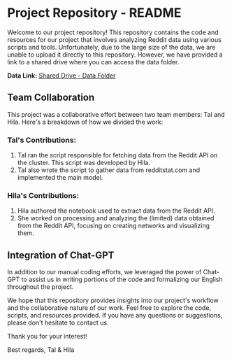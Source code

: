 # Project Repository - README

Welcome to our project repository! This repository contains the code and resources for our project that involves analyzing Reddit data using various scripts and tools. Unfortunately, due to the large size of the data, we are unable to upload it directly to this repository. However, we have provided a link to a shared drive where you can access the data folder.

**Data Link:** [Shared Drive - Data Folder]([https://drive.google.com/drive/folders/1Nm5clHN4_aVKseSaNxP8u6N_Ufjz5c_1?usp=sharing](https://drive.google.com/drive/folders/1Nm5clHN4_aVKseSaNxP8u6N_Ufjz5c_1?usp=sharing))

## Team Collaboration

This project was a collaborative effort between two team members: Tal and Hila. Here's a breakdown of how we divided the work:

### Tal's Contributions:
1. Tal ran the script responsible for fetching data from the Reddit API on the cluster. This script was developed by Hila.
2. Tal also wrote the script to gather data from redditstat.com and implemented the main model.

### Hila's Contributions:
1. Hila authored the notebook used to extract data from the Reddit API.
2. She worked on processing and analyzing the (limited) data obtained from the Reddit API, focusing on creating networks and visualizing them.

## Integration of Chat-GPT

In addition to our manual coding efforts, we leveraged the power of Chat-GPT to assist us in writing portions of the code and formalizing our English throughout the project.

We hope that this repository provides insights into our project's workflow and the collaborative nature of our work. Feel free to explore the code, scripts, and resources provided. If you have any questions or suggestions, please don't hesitate to contact us.

Thank you for your interest!

Best regards,
Tal & Hila
